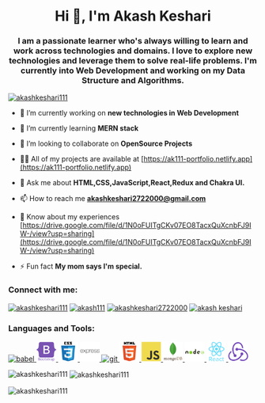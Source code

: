 <h1 align="center">Hi 👋, I'm Akash Keshari</h1>
<h3 align="center">I am a passionate learner who's always willing to learn and work across technologies and domains. I love to explore new technologies and leverage them to solve real-life problems. I'm currently into Web Development and working on my Data Structure and Algorithms.</h3>

<p align="left"> <a href="https://twitter.com/akashkeshari111" target="blank"><img src="https://img.shields.io/twitter/follow/akashkeshari111?logo=twitter&style=for-the-badge" alt="akashkeshari111" /></a> </p>

- 🔭 I’m currently working on **new technologies in Web Development**

- 🌱 I’m currently learning **MERN stack**

- 👯 I’m looking to collaborate on **OpenSource Projects**

- 👨‍💻 All of my projects are available at [https://ak111-portfolio.netlify.app](https://ak111-portfolio.netlify.app)

- 💬 Ask me about **HTML,CSS,JavaScript,React,Redux and Chakra UI.**

- 📫 How to reach me **akashkeshari2722000@gmail.com**

- 📄 Know about my experiences [https://drive.google.com/file/d/1N0oFUITgCKv07EO8TacxQuXcnbFJ9IW-/view?usp=sharing](https://drive.google.com/file/d/1N0oFUITgCKv07EO8TacxQuXcnbFJ9IW-/view?usp=sharing)

- ⚡ Fun fact **My mom says I'm special.**

<h3 align="left">Connect with me:</h3>
<p align="left">
<a href="https://twitter.com/akashkeshari111" target="blank"><img align="center" src="https://raw.githubusercontent.com/rahuldkjain/github-profile-readme-generator/master/src/images/icons/Social/twitter.svg" alt="akashkeshari111" height="30" width="40" /></a>
<a href="https://linkedin.com/in/akash111" target="blank"><img align="center" src="https://raw.githubusercontent.com/rahuldkjain/github-profile-readme-generator/master/src/images/icons/Social/linked-in-alt.svg" alt="akash111" height="30" width="40" /></a>
<a href="https://codesandbox.com/akashkeshari2722000" target="blank"><img align="center" src="https://raw.githubusercontent.com/rahuldkjain/github-profile-readme-generator/master/src/images/icons/Social/codesandbox.svg" alt="akashkeshari2722000" height="30" width="40" /></a>
<a href="https://www.youtube.com/c/akash keshari" target="blank"><img align="center" src="https://raw.githubusercontent.com/rahuldkjain/github-profile-readme-generator/master/src/images/icons/Social/youtube.svg" alt="akash keshari" height="30" width="40" /></a>
</p>

<h3 align="left">Languages and Tools:</h3>
<p align="left"> <a href="https://babeljs.io/" target="_blank" rel="noreferrer"> <img src="https://www.vectorlogo.zone/logos/babeljs/babeljs-icon.svg" alt="babel" width="40" height="40"/> </a> <a href="https://getbootstrap.com" target="_blank" rel="noreferrer"> <img src="https://raw.githubusercontent.com/devicons/devicon/master/icons/bootstrap/bootstrap-plain-wordmark.svg" alt="bootstrap" width="40" height="40"/> </a> <a href="https://www.w3schools.com/css/" target="_blank" rel="noreferrer"> <img src="https://raw.githubusercontent.com/devicons/devicon/master/icons/css3/css3-original-wordmark.svg" alt="css3" width="40" height="40"/> </a> <a href="https://expressjs.com" target="_blank" rel="noreferrer"> <img src="https://raw.githubusercontent.com/devicons/devicon/master/icons/express/express-original-wordmark.svg" alt="express" width="40" height="40"/> </a> <a href="https://git-scm.com/" target="_blank" rel="noreferrer"> <img src="https://www.vectorlogo.zone/logos/git-scm/git-scm-icon.svg" alt="git" width="40" height="40"/> </a> <a href="https://www.w3.org/html/" target="_blank" rel="noreferrer"> <img src="https://raw.githubusercontent.com/devicons/devicon/master/icons/html5/html5-original-wordmark.svg" alt="html5" width="40" height="40"/> </a> <a href="https://developer.mozilla.org/en-US/docs/Web/JavaScript" target="_blank" rel="noreferrer"> <img src="https://raw.githubusercontent.com/devicons/devicon/master/icons/javascript/javascript-original.svg" alt="javascript" width="40" height="40"/> </a> <a href="https://www.mongodb.com/" target="_blank" rel="noreferrer"> <img src="https://raw.githubusercontent.com/devicons/devicon/master/icons/mongodb/mongodb-original-wordmark.svg" alt="mongodb" width="40" height="40"/> </a> <a href="https://nodejs.org" target="_blank" rel="noreferrer"> <img src="https://raw.githubusercontent.com/devicons/devicon/master/icons/nodejs/nodejs-original-wordmark.svg" alt="nodejs" width="40" height="40"/> </a> <a href="https://reactjs.org/" target="_blank" rel="noreferrer"> <img src="https://raw.githubusercontent.com/devicons/devicon/master/icons/react/react-original-wordmark.svg" alt="react" width="40" height="40"/> </a> <a href="https://redux.js.org" target="_blank" rel="noreferrer"> <img src="https://raw.githubusercontent.com/devicons/devicon/master/icons/redux/redux-original.svg" alt="redux" width="40" height="40"/> </a> </p>

<p><img align="left" src="https://github-readme-stats.vercel.app/api/top-langs?username=akashkeshari111&show_icons=true&locale=en&layout=compact" alt="akashkeshari111" /></p>

<p>&nbsp;<img align="center" src="https://github-readme-stats.vercel.app/api?username=akashkeshari111&show_icons=true&locale=en" alt="akashkeshari111" /></p>

<p><img align="center" src="https://github-readme-streak-stats.herokuapp.com/?user=akashkeshari111&" alt="akashkeshari111" /></p>
